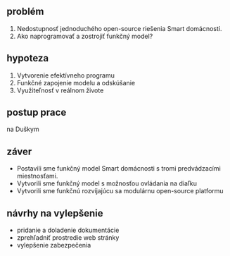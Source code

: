 ## problém
1. Nedostupnosť jednoduchého open-source riešenia Smart domácností.
2. Ako naprogramovať a zostrojiť funkčný model?
## hypoteza
1. Vytvorenie efektívneho programu
2. Funkčné zapojenie modelu a odskúšanie
3. Využiteľnosť v reálnom živote

## postup prace

na Duškym

## záver

- Postavili sme funkčný model Smart domácnosti s tromi predvádzacími miestnosťami.
- Vytvorili sme funkčný model s možnosťou ovládania na diaľku
- Vytvorili sme funkčnú rozvíjajúcu sa modulárnu  open-source platformu

## návrhy na vylepšenie
- pridanie a doladenie dokumentácie
- zprehľadniť prostredie web stránky
- vylepšenie zabezpečenia
